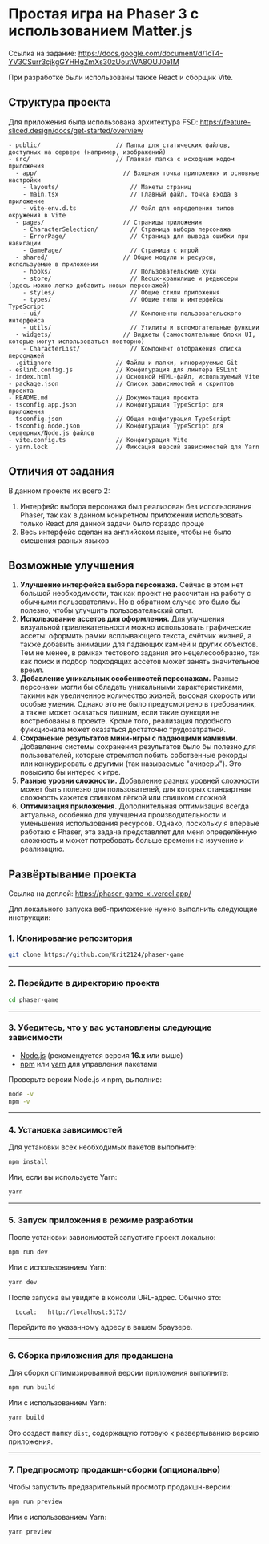 
# Простая игра на Phaser 3 с использованием Matter.js
Ссылка на задание: https://docs.google.com/document/d/1cT4-YV3CSurr3cjkgGYHHqZmXs30zUoutWA8OUJ0e1M

При разработке были использованы также React и сборщик Vite.

## Структура проекта

Для приложения была использована архитектура FSD: https://feature-sliced.design/docs/get-started/overview
```
- public/                     // Папка для статических файлов, доступных на сервере (например, изображений)
- src/                        // Главная папка с исходным кодом приложения
  - app/                        // Входная точка приложения и основные настройки
    - layouts/                    // Макеты страниц
    - main.tsx                    // Главный файл, точка входа в приложение
    - vite-env.d.ts               // Файл для определения типов окружения в Vite
  - pages/                      // Страницы приложения
    - CharacterSelection/         // Страница выбора персонажа
    - ErrorPage/                  // Страница для вывода ошибки при навигации
    - GamePage/                   // Страница с игрой
  - shared/                     // Общие модули и ресурсы, используемые в приложении
    - hooks/                      // Пользовательские хуки
    - store/                      // Redux-хранилище и редьюсеры (здесь можно легко добавить новых персонажей)
    - styles/                     // Общие стили приложения
    - types/                      // Общие типы и интерфейсы TypeScript
    - ui/                         // Компоненты пользовательского интерфейса
    - utils/                      // Утилиты и вспомогательные функции
  - widgets/                    // Виджеты (самостоятельные блоки UI, которые могут использоваться повторно)
    - CharacterList/              // Компонент отображения списка персонажей
- .gitignore                  // Файлы и папки, игнорируемые Git
- eslint.config.js            // Конфигурация для линтера ESLint
- index.html                  // Основной HTML-файл, используемый Vite
- package.json                // Список зависимостей и скриптов проекта
- README.md                   // Документация проекта
- tsconfig.app.json           // Конфигурация TypeScript для приложения
- tsconfig.json               // Общая конфигурация TypeScript
- tsconfig.node.json          // Конфигурация TypeScript для серверных/Node.js файлов
- vite.config.ts              // Конфигурация Vite
- yarn.lock                   // Фиксация версий зависимостей для Yarn
```

## Отличия от задания

В данном проекте их всего 2:
1) Интерфейс выбора персонажа был реализован без использования Phaser, так как в данном конкретном приложении использовать только React для данной задачи было гораздо проще
2) Весь интерфейс сделан на английском языке, чтобы не было смешения разных языков

## Возможные улучшения

1) **Улучшение интерфейса выбора персонажа.**
Сейчас в этом нет большой необходимости, так как проект не рассчитан на работу с обычными пользователями. Но в обратном случае это было бы полезно, чтобы улучшить пользовательский опыт.
2) **Использование ассетов для оформления.**
Для улучшения визуальной привлекательности можно использовать графические ассеты: оформить рамки всплывающего текста, счётчик жизней, а также добавить анимации для падающих камней и других объектов. Тем не менее, в рамках тестового задания это нецелесообразно, так как поиск и подбор подходящих ассетов может занять значительное время.
3) **Добавление уникальных особенностей персонажам.**
Разные персонажи могли бы обладать уникальными характеристиками, такими как увеличенное количество жизней, высокая скорость или особые умения. Однако это не было предусмотрено в требованиях, а также может оказаться лишним, если такие функции не востребованы в проекте. Кроме того, реализация подобного функционала может оказаться достаточно трудозатратной.
4) **Сохранение результатов мини-игры с падающими камнями.**
Добавление системы сохранения результатов было бы полезно для пользователей, которые стремятся побить собственные рекорды или конкурировать с другими (так называемые "ачиверы"). Это повысило бы интерес к игре.
5) **Разные уровни сложности.**
Добавление разных уровней сложности может быть полезно для пользователей, для которых стандартная сложность кажется слишком лёгкой или слишком сложной.
6) **Оптимизация приложения.**
Дополнительная оптимизация всегда актуальна, особенно для улучшения производительности и уменьшения использования ресурсов. Однако, поскольку я впервые работаю с Phaser, эта задача представляет для меня определённую сложность и может потребовать больше времени на изучение и реализацию.


## Развёртывание проекта

Ссылка на деплой: https://phaser-game-xi.vercel.app/

Для локального запуска веб-приложение нужно выполнить следующие инструкции:

### 1. Клонирование репозитория

```bash
git clone https://github.com/Krit2124/phaser-game
```

---

### 2. Перейдите в директорию проекта 

```bash 
cd phaser-game
```

---

### 3. Убедитесь, что у вас установлены следующие зависимости

- [Node.js](https://nodejs.org/) (рекомендуется версия **16.x** или выше)
- [npm](https://www.npmjs.com/) или [yarn](https://yarnpkg.com/) для управления пакетами

Проверьте версии Node.js и npm, выполнив:
```bash
node -v
npm -v
```

---

### 4. Установка зависимостей

Для установки всех необходимых пакетов выполните:

```bash
npm install
```

Или, если вы используете Yarn:

```bash
yarn
```

---

### 5. Запуск приложения в режиме разработки

После установки зависимостей запустите проект локально:

```bash
npm run dev
```

Или с использованием Yarn:

```bash
yarn dev
```

После запуска вы увидите в консоли URL-адрес. Обычно это:

```
  Local:   http://localhost:5173/
```

Перейдите по указанному адресу в вашем браузере.

---

### 6. Сборка приложения для продакшена

Для сборки оптимизированной версии приложения выполните:

```bash
npm run build
```

Или с использованием Yarn:

```bash
yarn build
```

Это создаст папку `dist`, содержащую готовую к развертыванию версию приложения.

---

### 7. Предпросмотр продакшн-сборки (опционально)

Чтобы запустить предварительный просмотр продакшн-версии:

```bash
npm run preview
```

Или с использованием Yarn:

```bash
yarn preview
```